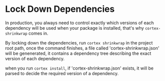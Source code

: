 # Lock Down Dependencies

In production, you always need to control exactly which versions of each dependency will be used when your package is installed, that's why `cortex-shrinkwrap` comes in.

By locking down the dependencies, run `cortex shrinkwrap` in the project root path, once the command finishes, a file called 'cortex-shrinkwrap.json' will be genenerated, it contains a dependency tree describing the exact version of each dependency.

when you run `cortex install`, if 'cortex-shrinkwrap.json' exists, it will be parsed to decide the required version of a dependency.
